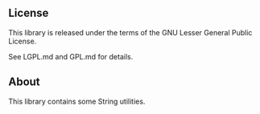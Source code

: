 ## License

This library is released under the terms of the GNU Lesser General Public
License.

See LGPL.md and GPL.md for details.

## About

This library contains some String utilities.
